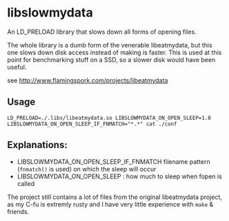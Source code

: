 libslowmydata
============

An LD_PRELOAD library that slows down all forms of opening files.

The whole library is a dumb form of the venerable libeatmydata, but this one slows down disk access instead of making is faster. This is used at this point for benchmarking stuff on a SSD, so a slower disk would have been useful.

see http://www.flamingspork.com/projects/libeatmydata

Usage
-----

```
LD_PRELOAD=./.libs/libeatmydata.so LIBSLOWMYDATA_ON_OPEN_SLEEP=1.0 LIBSLOWMYDATA_ON_OPEN_SLEEP_IF_FNMATCH="*.*" cat ./conf
```


Explanations:
-----
- LIBSLOWMYDATA_ON_OPEN_SLEEP_IF_FNMATCH filename pattern (`fnmatch()` is used) on which the sleep will occur
- LIBSLOWMYDATA_ON_OPEN_SLEEP : how much to sleep when fopen is called


The project still contains a lot of files from the original libeatmydata project, as my C-fu is extremly rusty and I have very little experience with `make` & friends.

